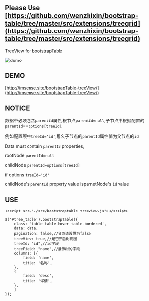 
Please Use [https://github.com/wenzhixin/bootstrap-table/tree/master/src/extensions/treegrid](https://github.com/wenzhixin/bootstrap-table/tree/master/src/extensions/treegrid)
-------------------------





TreeView for [bootstrapTable](https://github.com/wenzhixin/bootstrap-table)


![demo](https://raw.githubusercontent.com/lslvxy/bootstrapTable-treeView/master/assets/demo.png)

## DEMO

[http://imsense.site/bootstrapTable-treeView/](http://imsense.site/bootstrapTable-treeView/)

## NOTICE

数据中必须包含`parentId`属性,根节点`parentId=null`,子节点中根据配置的`parentId`==`options[treeId]`.

例如配置项中`treeId='id'`,那么子节点的`parentId`属性值为父节点的`id`

Data must contain `parentId` properties,

rootNode `parentId=null`

childNode `parentId=options[treeId]`

if options `treeId='id'`

childNode's `parentId` property value isparnetNode's `id` value


## USE

```
<script src="./src/bootstraptable-treeview.js"></script>
  
$('#tree_table').bootstrapTable({
    class: 'table table-hover table-bordered',
    data: data,
    pagination: false,//分页请设置为false
    treeView: true,//是否开启树视图
    treeId: "id",//id字段
    treeField: "name",//展示树的字段
    columns: [{
        field: 'name',
        title: '名称',
    },
    {
        field: 'desc',
        title: '详情',
    },
    ]
});
```
